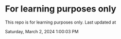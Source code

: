 # For learning purposes only
This repo is for learning purposes only.
Last updated at

Saturday, March 2, 2024 1:00:03 PM

